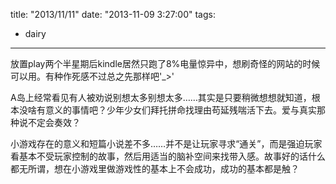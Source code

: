 title: "2013/11/11"
date: "2013-11-09 3:27:00"
tags:
- dairy
---
放置play两个半星期后kindle居然只跑了8%电量惊异中，想刷奇怪的网站的时候可以用。有种作死感不过总之先那样吧'_>'

A岛上经常看见有人被劝说别想太多别想太多……其实是只要稍微想想就知道，根本没啥有意义的事情吧？少年少女们拜托拼命找理由苟延残喘活下去。爱与真实那种说不定会奏效？

小游戏存在的意义和短篇小说差不多……并不是让玩家寻求“通关”，而是强迫玩家看基本不受玩家控制的故事，然后用适当的脑补空间来找带入感。故事好的话什么都无所谓，想在小游戏里做游戏性的基本上不会成功，成功的基本都是触？